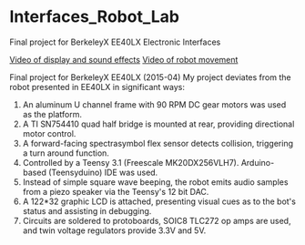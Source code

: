 # Interfaces_Robot_Lab
Final project for BerkeleyX EE40LX Electronic Interfaces

[Video of display and sound effects](https://www.youtube.com/watch?v=8A6rcPg1f8o)
[Video of robot movement](https://www.youtube.com/watch?v=O2uhIjSmHSg)

Final project for BerkeleyX EE40LX (2015-04)
My project deviates from the robot presented in EE40LX in significant ways:

1. An aluminum U channel frame with 90 RPM DC gear motors was used as the platform.
2. A TI SN754410 quad half bridge is mounted at rear, providing directional motor control.
3. A forward-facing spectrasymbol flex sensor detects collision, triggering a turn around function.
4. Controlled by a Teensy 3.1 (Freescale MK20DX256VLH7). Arduino-based (Teensyduino) IDE was used.
5. Instead of simple square wave beeping, the robot emits audio samples from a piezo speaker via the Teensy's 12 bit DAC.
6. A 122*32 graphic LCD is attached, presenting visual cues as to the bot's status and assisting in debugging.
7. Circuits are soldered to protoboards, SOIC8 TLC272 op amps are used, and twin voltage regulators provide 3.3V and 5V.

